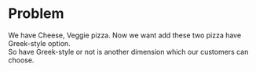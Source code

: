 Problem
=======

We have Cheese, Veggie pizza. Now we want add these two pizza have Greek-style option.  
So have Greek-style or not is another dimension which our customers can choose.
